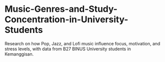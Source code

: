 # Music-Genres-and-Study-Concentration-in-University-Students
Research on how Pop, Jazz, and Lofi music influence focus, motivation, and stress levels, with data from B27 BINUS University students in Kemanggisan.
